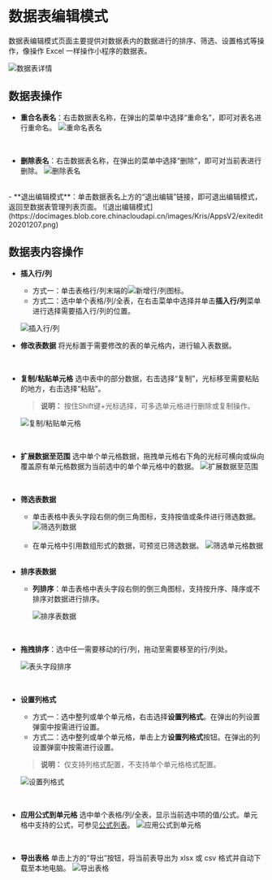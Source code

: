 # 数据表编辑模式
数据表编辑模式页面主要提供对数据表内的数据进行的排序、筛选、设置格式等操作，像操作 Excel 一样操作小程序的数据表。

![数据表详情](https://docimages.blob.core.chinacloudapi.cn/images/Kris/AppsV2/tabledetail20201207.png)
<br>

## 数据表操作

- **重合名表名**：右击数据表名称，在弹出的菜单中选择“重命名”，即可对表名进行重命名。
![重命名表名](https://docimages.blob.core.chinacloudapi.cn/images/Kris/AppsV2/rename20201207.png)
<br>

- **删除表名**：右击数据表名称，在弹出的菜单中选择“删除”，即可对当前表进行删除。
![删除表名](https://docimages.blob.core.chinacloudapi.cn/images/Kris/AppsV2/deletetablename20201207.png)
<br>
- **退出编辑模式**：单击数据表名上方的“退出编辑”链接，即可退出编辑模式，返回至数据表管理列表页面。
![退出编辑模式](https://docimages.blob.core.chinacloudapi.cn/images/Kris/AppsV2/exitedit20201207.png)
<br>

## 数据表内容操作
- **插入行/列**
  - 方式一：单击表格行/列末端的![新增行/列](https://docimages.blob.core.chinacloudapi.cn/images/Kris/AppsV2/addcolum20201207.png)图标。
  - 方式二：选中单个表格/列/全表，在右击菜单中选择并单击**插入行/列**菜单进行选择需要插入行/列的位置。

  ![插入行/列](https://docimages.blob.core.chinacloudapi.cn/images/Kris/AppsV2/addline20201207.png)
  <br>

- **修改表数据**
将光标置于需要修改的表的单元格内，进行输入表数据。
<br>

- **复制/粘贴单元格**
选中表中的部分数据，右击选择“复制”，光标移至需要粘贴的地方，右击选择“粘贴”。
  >**说明：**
  >按住Shift键+光标选择，可多选单元格进行删除或复制操作。 

  ![复制/粘贴单元格](https://docimages.blob.core.chinacloudapi.cn/images/Kris/AppsV2/copycaste20201207.png)
<br>

- **扩展数据至范围**
选中单个单元格数据，拖拽单元格右下角的光标可横向或纵向覆盖原有单元格数据为当前选中的单个单元格中的数据。
![扩展数据至范围](https://docimages.blob.core.chinacloudapi.cn/images/Kris/AppsV2/extend20201207.png)
<br>

- **筛选表数据**
  - 单击表格中表头字段右侧的倒三角图标，支持按值或条件进行筛选数据。
  ![筛选列数据](https://docimages.blob.core.chinacloudapi.cn/images/Kris/AppsV2/filterdata20201207.png)
  <br>
  
  - 在单元格中引用数组形式的数据，可预览已筛选数据。
  ![筛选单元格数据](https://docimages.blob.core.chinacloudapi.cn/images/Kris/AppsV2/filtercell20201207.png)
  <br>


- **排序表数据**
  - **列排序**：单击表格中表头字段右侧的倒三角图标，支持按升序、降序或不排序对数据进行排序。
 
    ![排序表数据](https://docimages.blob.core.chinacloudapi.cn/images/Kris/AppsV2/sort20201207.png)
<br>

  - **拖拽排序**：选中任一需要移动的行/列，拖动至需要移至的行/列处。

    ![表头字段排序](https://docimages.blob.core.chinacloudapi.cn/images/Kris/AppsV2/movesort20201208.png)
<br>


- **设置列格式**
  - 方式一：选中整列或单个单元格，右击选择**设置列格式**。在弹出的列设置弹窗中按需进行设置。
  - 方式二：选中整列或单个单元格，单击上方**设置列格式**按钮。在弹出的列设置弹窗中按需进行设置。
  >**说明：**
  > 仅支持列格式配置，不支持单个单元格格式配置。
   
  ![设置列格式](https://docimages.blob.core.chinacloudapi.cn/images/Kris/AppsV2/setcoulm20201207.png)

<br>

- **应用公式到单元格**
选中单个表格/列/全表，显示当前选中项的值/公式。单元格中支持的公式，可参见[公式列表](https://formulajs.info/functions/)。
![应用公式到单元格](https://docimages.blob.core.chinacloudapi.cn/images/Kris/AppsV2/folum20201207.png)
<br>

- **导出表格**
单击上方的“导出”按钮，将当前表导出为 xlsx 或 csv 格式并自动下载至本地电脑。
![导出表格](https://docimages.blob.core.chinacloudapi.cn/images/Kris/AppsV2/exportexcel20201207.png)
